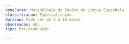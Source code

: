 ```yaml
---
nomeCurso: Metodologia do Ensino de Língua Espanhola
classificacao: Especialização
duracao: Pode ser de 3 a 18 meses
observacao: obs
tipo: Pós Graduação

---
```


